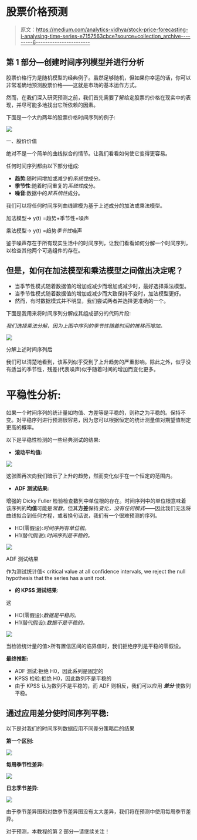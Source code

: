 # 股票价格预测

> 原文：<https://medium.com/analytics-vidhya/stock-price-forecasting-i-analysing-time-series-e7157563cbce?source=collection_archive---------6----------------------->

## 第 1 部分—创建时间序列模型并进行分析

股票价格行为是随机模型的经典例子。虽然足够随机，但如果你幸运的话，你可以非常准确地预测股票价格——这就是市场的基本运作方式。

然而，在我们深入研究预测之前，我们首先需要了解给定股票的价格在现实中的表现，并尽可能多地找出它所依赖的因素。

下面是一个大约两年的股票价格时间序列的例子:

![](img/af31b8f64454b554c680081f66d79317.png)

一、股价价值

绝对不是一个简单的曲线拟合的情节。让我们看看如何使它变得更容易。

任何时间序列都由以下部分组成:

*   **趋势**:随时间增加或减少的*系统性*成分。
*   **季节性**:随着时间重复的*系统性*成分。
*   **噪音**:数据中的*非系统性*成分。

我们可以将任何时间序列曲线建模为基于上述成分的加法或乘法模型。

加法模型→ y(t) =趋势+季节性+噪声

乘法模型→ y(t) =趋势*季节性*噪声

鉴于噪声存在于所有现实生活中的时间序列，让我们看看如何分解一个时间序列，以检查其他两个可选组件的存在。

## 但是，如何在加法模型和乘法模型之间做出决定呢？

*   当季节性模式随着数据值的增加或减少而增加或减少时，最好选择乘法模型。
*   当季节性模式随着数据值的增加或减少而大致保持不变时，加法模型更好。
*   然而，有时数据模式并不明显，我们尝试两者并选择更准确的一个。

下面是我用来将时间序列分解成其组成部分的代码片段:

*我们选择乘法分解，因为上图中序列的季节性随着时间的推移而增加。*

![](img/52c1544d620fd85bd4a381df04119fdc.png)

分解上述时间序列后

我们可以清楚地看到，该系列似乎受到了上升趋势的严重影响。除此之外，似乎没有适当的季节性，残差(代表噪声)似乎随着时间的增加而变化更多。

# 平稳性分析:

如果一个时间序列的统计量如均值、方差等是平稳的，则称之为平稳的。保持不变。对平稳序列进行预测很容易，因为您可以根据恒定的统计测量值对期望值制定更高的概率。

以下是平稳性检测的一些经典测试的结果:

*   **滚动平均值:**

![](img/ad095e46cb85a53f86cc864b702bca46.png)

这张图再次向我们暗示了上升的趋势，然而变化似乎在一个恒定的范围内。

*   **ADF 测试结果:**

增强的 Dicky Fuller 检验检查数列中单位根的存在。时间序列中的单位根意味着该序列的**均值**可能是*常数*，但其**方差**保持*变化，没有任何模式*——因此我们无法将曲线拟合到任何方程，或者换句话说，我们有一个很难预测的序列。

*   HO(零假设):*时间序列有单位根。*
*   H1(替代假说):*时间序列是平稳的。*

![](img/e17aff9f4c64a19eb0ece377bf7cc5cb.png)

ADF 测试结果

作为测试统计值< critical value at all confidence intervals, we reject the null hypothesis that the series has a unit root.

*   **的 KPSS 测试结果**:

这

*   HO(零假设):*数据是平稳的。*
*   H1(替代假设):*数据不是平稳的。*

![](img/3083c2f1333916b8b49745d3e83996cc.png)

当检验统计量的值>所有置信区间的临界值时，我们拒绝序列是平稳的零假设。

**最终推断:**

*   ADF 测试:拒绝 H0，因此系列是固定的
*   KPSS 检验:拒绝 H0，因此数列不是平稳的
*   由于 KPSS 认为数列不是平稳的，而 ADF 则相反，我们可以应用 ***差分*** 使数列平稳。

## **通过应用差分使时间序列平稳:**

以下是对我们的时间序列数据应用不同差分策略后的结果

**第一个区别:**

![](img/eacf3a3a911747d8b1751bdf05bcce03.png)

**每周季节性差异:**

![](img/0d11c01fbaa29fe968841cbe00a3fb31.png)

**日志季节差异:**

![](img/06da55dea903f762f0202fd2a572a64c.png)

由于季节差异图和对数季节差异图没有太大差异，我们将在预测中使用每周季节差异。

对于预测，本教程的第 2 部分—请继续关注！